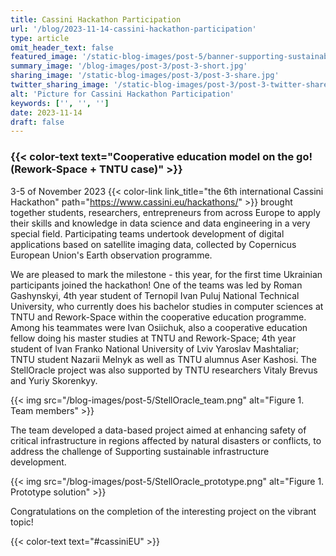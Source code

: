 ```yaml
---
title: Cassini Hackathon Participation
url: '/blog/2023-11-14-cassini-hackathon-participation'
type: article
omit_header_text: false
featured_image: '/static-blog-images/post-5/banner-supporting-sustainable-infrastructure-development-landscape.jpg'
summary_image: '/blog-images/post-3/post-3-short.jpg'
sharing_image: '/static-blog-images/post-3/post-3-share.jpg'
twitter_sharing_image: '/static-blog-images/post-3/post-3-twitter-share.jpg'
alt: 'Picture for Cassini Hackathon Participation'
keywords: ['', '', '']
date: 2023-11-14
draft: false
---
```


### {{< color-text text="Cooperative education model on the go! (Rework-Space + TNTU case)" >}}

3-5 of November 2023
{{< color-link link_title="the 6th international Cassini Hackathon" path="https://www.cassini.eu/hackathons/" >}} 
brought together students, researchers, entrepreneurs from 
across Europe to apply their skills and knowledge in data science and data engineering in a very special field. 
Participating teams undertook development of digital applications based on satellite imaging data, collected by 
Copernicus European Union's Earth observation programme.

We are pleased to mark the milestone - this year, for the first time Ukrainian participants joined the hackathon! One 
of the teams was led by Roman Gashynskyi, 4th year student of Ternopil Ivan Puluj National Technical University, who 
currently does his bachelor studies  in computer sciences at TNTU and Rework-Space within the cooperative education 
programme. Among his teammates were Ivan Osiichuk, also a cooperative education fellow doing his master studies at 
TNTU and Rework-Space; 4th year student of Ivan Franko National University of Lviv Yaroslav Mashtaliar; TNTU student 
Nazarii Melnyk as well as TNTU alumnus Aser Kashosi. The StellOracle project was also supported by TNTU researchers 
Vitaly Brevus and Yuriy Skorenkyy.

{{< img src="/blog-images/post-5/StellOracle_team.png" alt="Figure 1. Team members" >}}

The team developed a data-based project aimed at enhancing safety of critical infrastructure in regions affected by 
natural disasters or conflicts, to address the challenge of Supporting sustainable infrastructure development.

{{< img src="/blog-images/post-5/StellOracle_prototype.png" alt="Figure 1. Prototype solution" >}}

Congratulations on the completion of the interesting project on the vibrant topic!

{{< color-text text="#cassiniEU" >}}
